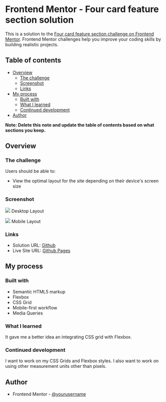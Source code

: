 # Frontend Mentor - Four card feature section solution

This is a solution to the [Four card feature section challenge on Frontend Mentor](https://www.frontendmentor.io/challenges/four-card-feature-section-weK1eFYK). Frontend Mentor challenges help you improve your coding skills by building realistic projects. 

## Table of contents

- [Overview](#overview)
  - [The challenge](#the-challenge)
  - [Screenshot](#screenshot)
  - [Links](#links)
- [My process](#my-process)
  - [Built with](#built-with)
  - [What I learned](#what-i-learned)
  - [Continued development](#continued-development)
- [Author](#author)

**Note: Delete this note and update the table of contents based on what sections you keep.**

## Overview

### The challenge

Users should be able to:

- View the optimal layout for the site depending on their device's screen size

### Screenshot

![](./Desktop.jpg)
Desktop Layout

![](Mobile.jpg)
Mobile Layout


### Links

- Solution URL: [Github](https://github.com/AbdulHannan123456/Four-Card-Feauture-Section)
- Live Site URL: [Github Pages](https://your-live-site-url.com)

## My process

### Built with

- Semantic HTML5 markup
- Flexbox
- CSS Grid
- Mobile-first workflow
- Media Queries

### What I learned

It gave me a better idea an integrating CSS grid with Flexbox.

### Continued development

I want to work on my CSS Grids and Flexbox styles. I also want to work on using other measurement units other than pixels.

## Author

- Frontend Mentor - [@yourusername](https://www.frontendmentor.io/profile/yourusername)
